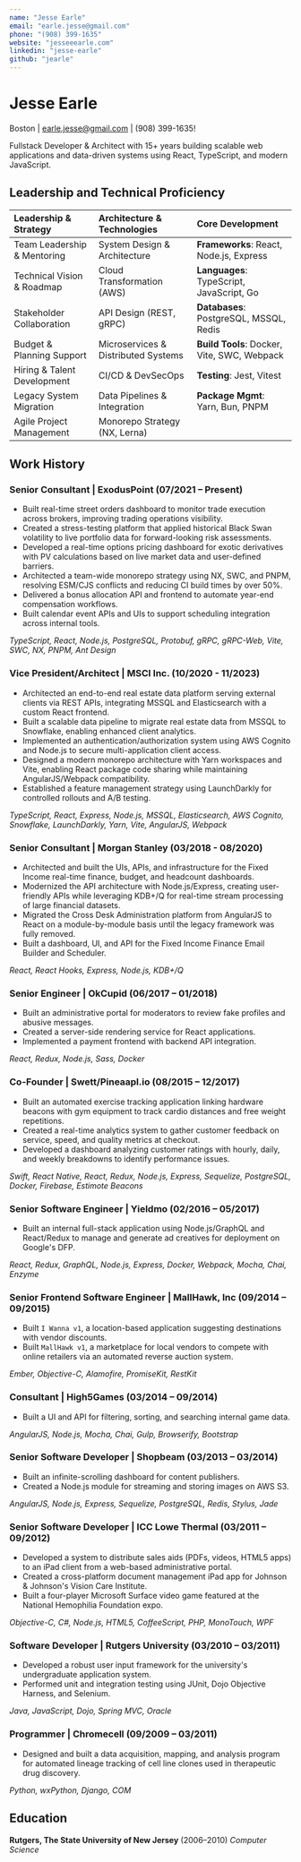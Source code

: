 ```yaml
---
name: "Jesse Earle"
email: "earle.jesse@gmail.com"
phone: "(908) 399-1635"
website: "jesseeearle.com"
linkedin: "jesse-earle"
github: "jearle"
---
```


# Jesse Earle

Boston | earle.jesse@gmail.com | (908) 399-1635!

Fullstack Developer & Architect with 15+ years building scalable web applications and data-driven systems using React, TypeScript, and modern JavaScript.

## Leadership and Technical Proficiency

| **Leadership & Strategy**   | **Architecture & Technologies**     | **Core Development**                        |
| :-------------------------- | :---------------------------------- | :------------------------------------------ |
| Team Leadership & Mentoring | System Design & Architecture        | **Frameworks**: React, Node.js, Express     |
| Technical Vision & Roadmap  | Cloud Transformation (AWS)          | **Languages**: TypeScript, JavaScript, Go   |
| Stakeholder Collaboration   | API Design (REST, gRPC)             | **Databases**: PostgreSQL, MSSQL, Redis     |
| Budget & Planning Support   | Microservices & Distributed Systems | **Build Tools**: Docker, Vite, SWC, Webpack |
| Hiring & Talent Development | CI/CD & DevSecOps                   | **Testing**: Jest, Vitest                   |
| Legacy System Migration     | Data Pipelines & Integration        | **Package Mgmt**: Yarn, Bun, PNPM           |
| Agile Project Management    | Monorepo Strategy (NX, Lerna)       |                                             |

## Work History

### Senior Consultant | ExodusPoint (07/2021 – Present)

- Built real-time street orders dashboard to monitor trade execution across brokers, improving trading operations visibility.
- Created a stress-testing platform that applied historical Black Swan volatility to live portfolio data for forward-looking risk assessments.
- Developed a real-time options pricing dashboard for exotic derivatives with PV calculations based on live market data and user-defined barriers.
- Architected a team-wide monorepo strategy using NX, SWC, and PNPM, resolving ESM/CJS conflicts and reducing CI build times by over 50%.
- Delivered a bonus allocation API and frontend to automate year-end compensation workflows.
- Built calendar event APIs and UIs to support scheduling integration across internal tools.

_TypeScript, React, Node.js, PostgreSQL, Protobuf, gRPC, gRPC-Web, Vite, SWC, NX, PNPM, Ant Design_

### Vice President/Architect | MSCI Inc. (10/2020 - 11/2023)

- Architected an end-to-end real estate data platform serving external clients via REST APIs, integrating MSSQL and Elasticsearch with a custom React frontend.
- Built a scalable data pipeline to migrate real estate data from MSSQL to Snowflake, enabling enhanced client analytics.
- Implemented an authentication/authorization system using AWS Cognito and Node.js to secure multi-application client access.
- Designed a modern monorepo architecture with Yarn workspaces and Vite, enabling React package code sharing while maintaining AngularJS/Webpack compatibility.
- Established a feature management strategy using LaunchDarkly for controlled rollouts and A/B testing.

_TypeScript, React, Express, Node.js, MSSQL, Elasticsearch, AWS Cognito, Snowflake, LaunchDarkly, Yarn, Vite, AngularJS, Webpack_

### Senior Consultant | Morgan Stanley (03/2018 - 08/2020)

- Architected and built the UIs, APIs, and infrastructure for the Fixed Income real-time finance, budget, and headcount dashboards.
- Modernized the API architecture with Node.js/Express, creating user-friendly APIs while leveraging KDB+/Q for real-time stream processing of large financial datasets.
- Migrated the Cross Desk Administration platform from AngularJS to React on a module-by-module basis until the legacy framework was fully removed.
- Built a dashboard, UI, and API for the Fixed Income Finance Email Builder and Scheduler.

_React, React Hooks, Express, Node.js, KDB+/Q_

### Senior Engineer | OkCupid (06/2017 – 01/2018)

- Built an administrative portal for moderators to review fake profiles and abusive messages.
- Created a server-side rendering service for React applications.
- Implemented a payment frontend with backend API integration.

_React, Redux, Node.js, Sass, Docker_

### Co-Founder | Swett/Pineaapl.io (08/2015 – 12/2017)

- Built an automated exercise tracking application linking hardware beacons with gym equipment to track cardio distances and free weight repetitions.
- Created a real-time analytics system to gather customer feedback on service, speed, and quality metrics at checkout.
- Developed a dashboard analyzing customer ratings with hourly, daily, and weekly breakdowns to identify performance issues.

_Swift, React Native, React, Redux, Node.js, Express, Sequelize, PostgreSQL, Docker, Firebase, Estimote Beacons_

### Senior Software Engineer | Yieldmo (02/2016 – 05/2017)

- Built an internal full-stack application using Node.js/GraphQL and React/Redux to manage and generate ad creatives for deployment on Google's DFP.

_React, Redux, GraphQL, Node.js, Express, Docker, Webpack, Mocha, Chai, Enzyme_

### Senior Frontend Software Engineer | MallHawk, Inc (09/2014 – 09/2015)

- Built `I Wanna v1`, a location-based application suggesting destinations with vendor discounts.
- Built `MallHawk v1`, a marketplace for local vendors to compete with online retailers via an automated reverse auction system.

_Ember, Objective-C, Alamofire, PromiseKit, RestKit_

### Consultant | High5Games (03/2014 – 09/2014)

- Built a UI and API for filtering, sorting, and searching internal game data.

_AngularJS, Node.js, Mocha, Chai, Gulp, Browserify, Bootstrap_

### Senior Software Developer | Shopbeam (03/2013 – 03/2014)

- Built an infinite-scrolling dashboard for content publishers.
- Created a Node.js module for streaming and storing images on AWS S3.

_AngularJS, Node.js, Express, Sequelize, PostgreSQL, Redis, Stylus, Jade_

### Senior Software Developer | ICC Lowe Thermal (03/2011 – 09/2012)

- Developed a system to distribute sales aids (PDFs, videos, HTML5 apps) to an iPad client from a web-based administrative portal.
- Created a cross-platform document management iPad app for Johnson & Johnson's Vision Care Institute.
- Built a four-player Microsoft Surface video game featured at the National Hemophilia Foundation expo.

_Objective-C, C#, Node.js, HTML5, CoffeeScript, PHP, MonoTouch, WPF_

### Software Developer | Rutgers University (03/2010 – 03/2011)

- Developed a robust user input framework for the university's undergraduate application system.
- Performed unit and integration testing using JUnit, Dojo Objective Harness, and Selenium.

_Java, JavaScript, Dojo, Spring MVC, Oracle_

### Programmer | Chromecell (09/2009 – 03/2011)

- Designed and built a data acquisition, mapping, and analysis program for automated lineage tracking of cell line clones used in therapeutic drug discovery.

_Python, wxPython, Django, COM_

## Education

**Rutgers, The State University of New Jersey** (2006–2010)
_Computer Science_
